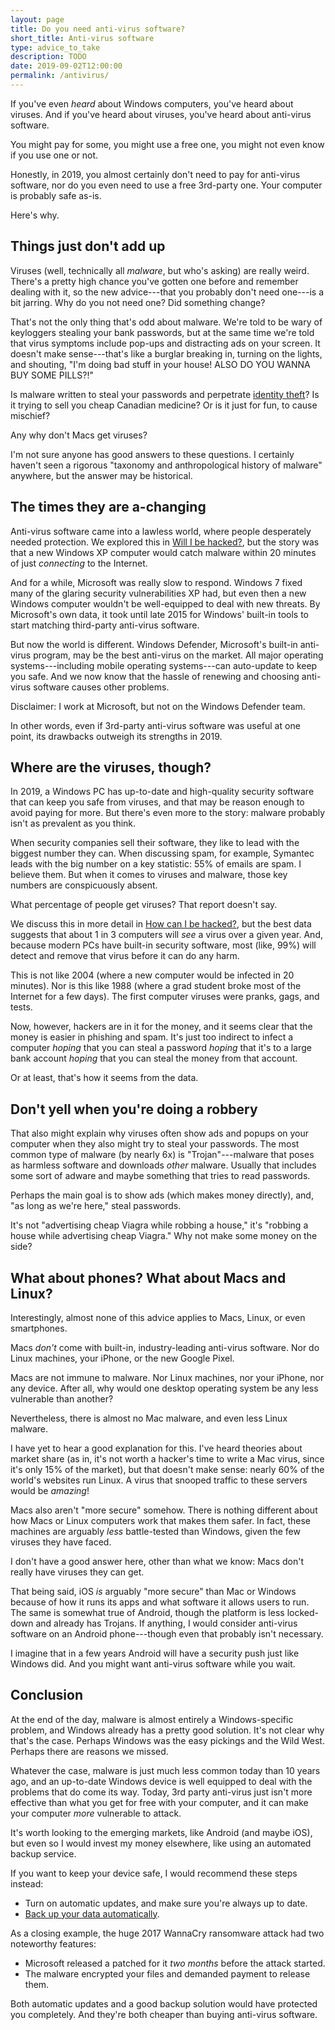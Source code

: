 ```yaml
---
layout: page
title: Do you need anti-virus software?
short_title: Anti-virus software
type: advice_to_take
description: TODO
date: 2019-09-02T12:00:00
permalink: /antivirus/
---
```


If you've even *heard* about Windows computers, you've heard about viruses. And if you've heard about viruses, you've heard about anti-virus software.

You might pay for some, you might use a free one, you might not even know if you use one or not<!-- Top Windows Defender expert: These are the threats security hasn't yet solved (most people use Defender); Why Windows Defender Antivirus is the most deployed in the enterprise; usage confusion in 2010 NCSA / Norton by Symantec Online Safety Study -->.

Honestly, in 2019, you almost certainly don't need to pay for anti-virus software, nor do you even need to use a free 3rd-party one. Your computer is probably safe as-is.

Here's why.

## Things just don't add up

Viruses (well,  technically all *malware*, but who's asking) are really weird. There's a pretty high chance you've gotten one before and remember dealing with it, so the new advice---that you probably don't need one---is a bit jarring. Why do you not need one? Did something change?

That's not the only thing that's odd about malware. We're told to be wary of keyloggers stealing your bank passwords, but at the same time we're told that virus symptoms include pop-ups and distracting ads on your screen. It doesn't make sense---that's like a burglar breaking in, turning on the lights, and shouting, "I'm doing bad stuff in your house! ALSO DO YOU WANNA BUY SOME PILLS?!"

Is malware written to steal your passwords and perpetrate [identity theft](/identity_theft/)? Is it trying to sell you cheap Canadian medicine? Or is it just for fun, to cause mischief<!-- Folk models -->?

<!-- graphic idea: skull & crossbones laughing, or super spy -->

Any why don't Macs get viruses?

I'm not sure anyone has good answers to these questions. I certainly haven't seen a rigorous "taxonomy and anthropological history of malware" anywhere, but the answer may be historical.

## The times they are a-changing

Anti-virus software came into a lawless world, where people desperately needed protection. We explored this in [Will I be hacked?](/hackers/), but the story was that a new Windows XP computer would catch malware within 20 minutes of just *connecting* to the Internet.

And for a while, Microsoft was really slow to respond. Windows 7 fixed many of the glaring security vulnerabilities XP had, but even then a new Windows computer wouldn't be well-equipped to deal with new threats. By Microsoft's own data<!-- Why Windows Defender Antivirus is the most deployed in the enterprise -->, it took until late 2015 for Windows' built-in tools to start matching third-party anti-virus software.

But now the world is different. Windows Defender, Microsoft's built-in anti-virus program, may be the best anti-virus on the market. All major operating systems---including mobile operating systems---can auto-update to keep you safe. And we now know that the hassle of renewing and choosing anti-virus software causes other problems<!-- MSIR 17; other sources about security holes -->.

<aside class="sidenote">
Disclaimer: I work at Microsoft, but not on the Windows Defender team.
</aside>

In other words, even if 3rd-party anti-virus software was useful at one point, its drawbacks outweigh its strengths in 2019.

## Where are the viruses, though?

In 2019, a Windows PC has up-to-date<!-- MSIR 22: 73% of computers protected; MSIR 19: ~3/4 always protected; MSIR 17 includes notes about expired trials --> and high-quality security software that can keep you safe from viruses, and that may be reason enough to avoid paying for more. But there's even more to the story: malware probably isn't as prevalent as you think.

When security companies sell their software, they like to lead with the biggest number they can. When discussing spam, for example, Symantec leads with the big number on a key statistic: 55% of emails are spam<!-- 2019 Internet Security Threat Report -->. I believe them. But when it comes to viruses and malware, those key numbers are conspicuously absent.

What percentage of people get viruses? That report doesn't say.

We discuss this in more detail in [How can I be hacked?](/how_hacked/), but the best data suggests that about 1 in 3 computers will *see* a virus over a given year. And, because modern PCs have built-in security software, most (like, 99%) will detect and remove that virus before it can do any harm.

This is not like 2004 (where a new computer would be infected in 20 minutes). Nor is this like 1988 (where a grad student broke most of the Internet for a few days<!-- Morris worm-->). The first computer viruses were pranks, gags, and tests<!-- wikipedia computer viruses; elk cloner; creeper-->.

Now, however, hackers are in it for the money, and it seems clear that the money is easier in phishing and spam. It's just too indirect to infect a computer *hoping* that you can steal a password *hoping* that it's to a large bank account *hoping* that you can steal the money from that account.

Or at least, that's how it seems from the data.

## Don't yell when you're doing a robbery

That also might explain why viruses often show ads and popups on your computer when they also might try to steal your passwords. The most common type of malware (by nearly 6x<!-- MSIR 22 -->) is "Trojan"---malware that poses as harmless software and downloads *other* malware. Usually that includes some sort of adware<!-- based off Xadupi --> and maybe something that tries to read passwords.

Perhaps the main goal is to show ads (which makes money directly), and, "as long as we're here," steal passwords.

It's not "advertising cheap Viagra while robbing a house," it's "robbing a house while advertising cheap Viagra." Why not make some money on the side?

## What about phones? What about Macs and Linux?

Interestingly, almost none of this advice applies to Macs, Linux, or even smartphones.

Macs *don't* come with built-in, industry-leading anti-virus software. Nor do Linux machines, your iPhone, or the new Google Pixel.

Macs are not immune to malware<!-- TODO cite -->. Nor Linux machines<!-- TODO cite -->, nor your iPhone<!-- TODO cite -->, nor any device<!-- TODO cite -->. After all, why would one desktop operating system be any less vulnerable than another?

Nevertheless, there is almost no Mac malware<!-- TODO cite -->, and even less Linux malware<!-- TODO cite -->.

I have yet to hear a good explanation for this. I've heard theories about market share (as in, it's not worth a hacker's time to write a Mac virus, since it's only 15% of the market<!-- statcounter -->), but that doesn't make sense: nearly 60% of the world's websites run Linux<!-- wiki: linux adoption -->. A virus that snooped traffic to these servers would be *amazing*!

Macs also aren't "more secure" somehow. There is nothing different about how Macs or Linux computers work that makes them safer. In fact, these machines are arguably *less* battle-tested than Windows, given the few viruses they have faced<!-- citation needed -->.

I don't have a good answer here, other than what we know: Macs don't really have viruses they can get<!-- TODO cite -->.

That being said, iOS *is* arguably "more secure" than Mac or Windows because of how it runs its apps and what software it allows users to run<!-- Citation: how much money the government pays for unlocks -->. The same is somewhat true of Android, though the platform is less locked-down and already has Trojans<!-- citation needed -->. If anything, I would consider anti-virus software on an Android phone---though even that probably isn't necessary.

I imagine that in a few years Android will have a security push just like Windows did. And you might want anti-virus software while you wait.

## Conclusion

At the end of the day, malware is almost entirely a Windows-specific problem, and Windows already has a pretty good solution. It's not clear why that's the case. Perhaps Windows was the easy pickings and the Wild West. Perhaps there are reasons we missed.

Whatever the case, malware is just much less common today than 10 years ago, and an up-to-date Windows device is well equipped to deal with the problems that do come its way. Today, 3rd party anti-virus just isn't more effective than what you get for free with your computer, and it can make your computer *more* vulnerable to attack<!-- https://googleprojectzero.blogspot.com/2016/06/how-to-compromise-enterprise-endpoint.html via https://fortune.com/2016/06/29/symantec-norton-vulnerability/ -->.

It's worth looking to the emerging markets, like Android (and maybe iOS), but even so I would invest my money elsewhere, like using an automated backup service. 

If you want to keep your device safe, I would recommend these steps instead:

* Turn on automatic updates, and make sure you're always up to date.
* [Back up your data automatically](/backups/).

As a closing example, the huge 2017 WannaCry ransomware attack<!-- wiki wannacry --> had two noteworthy features:

* Microsoft released a patched for it *two months* before the attack started.
* The malware encrypted your files and demanded payment to release them.

Both automatic updates and a good backup solution would have protected you completely. And they're both cheaper than buying anti-virus software.
